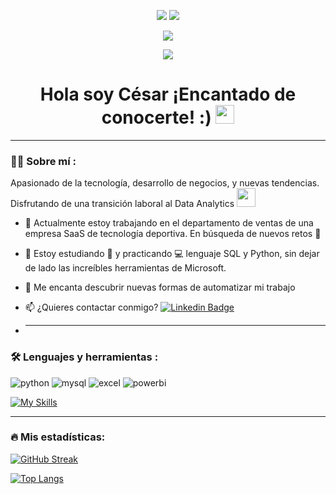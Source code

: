 <p align='center'> <div id="header" align="center">
<img src="https://capsule-render.vercel.app/api?type=waving&height=250&color=gradient&text=Cesar%20Orozco&reversal=true&textBg=false&fontAlign=50&animation=fadeIn&descAlign=32&descAlignY=78"/> 
<img src="https://svg-banners.vercel.app/api?type=glitch&text1=Data-Analyst|Business-Development🤹&width=2000&height=150"/> 
  
</p>
  
[![](https://img.shields.io/badge/LinkedIn-0077B5?style=for-the-badge&logo=linkedin&logoColor=white)](https://www.linkedin.com/in/ceorozco92/)

![](https://komarev.com/ghpvc/?username=ceoroz9&color=brightgreen&style=plastic)

<h1>
  Hola soy César ¡Encantado de conocerte! :)
  <img decoding="async" src="https://media.giphy.com/media/hvRJCLFzcasrR4ia7z/giphy.gif" width="30px"/>
</h1>

---
 <div id="header" align="left">

### :man_technologist: Sobre mí :
Apasionado de la tecnología, desarrollo de negocios, y nuevas tendencias. Disfrutando de una transición laboral al Data Analytics <img decoding="async" src="https://media.giphy.com/media/WUlplcMpOCEmTGBtBW/giphy.gif" width="30">

* :telescope: Actualmente estoy trabajando en el departamento de ventas de una empresa SaaS de tecnología deportiva. En búsqueda de nuevos retos :muscle:

* :seedling: Estoy estudiando :blue_book: y practicando :computer: lenguaje SQL y Python, sin dejar de lado las increíbles herramientas de Microsoft.

* :heartbeat: Me encanta descubrir nuevas formas de automatizar mi trabajo

* :mailbox: ¿Quieres contactar conmigo? [![Linkedin Badge](https://img.shields.io/badge/-César-blue?style=flat&logo=Linkedin&logoColor=white)](https://www.linkedin.com/in/ceorozco92/)

* ---

### :hammer_and_wrench: Lenguajes y herramientas :
<div id="header" align="left">
    <img decoding="async" src="https://img.shields.io/badge/Python-3776AB?style=for-the-badge&logo=python&logoColor=white" alt="python"/>
  </a>
    <img decoding="async" src="https://img.shields.io/badge/MySQL-6DB33F?style=for-the-badge&logo=mysql&logoColor=white" alt="mysql"/>
  </a>
 <img decoding="async" src="https://img.shields.io/badge/Microsoft_Excel-217346?style=for-the-badge&logo=microsoft-excel&logoColor=white" alt="excel"/>
  </a>
 <img decoding="async" src="https://img.shields.io/badge/Power_BI-FFBE00?style=for-the-badge&logo=Power-BI&logoColor=white" alt="powerbi"/>

<div id="header" align="left">
  
   [![My Skills](https://skillicons.dev/icons?i=apollo,aws,apple,github,azure,aiscript,gmail,discord,notion,html,ai,linkedin,ps,vscode)](https://skillicons.dev)

</div>

  ---

### :fire: Mis estadísticas:
[![GitHub Streak](http://github-readme-streak-stats.herokuapp.com?user=ceoroz9&theme=dark&background=000000)](https://git.io/streak-stats)

[![Top Langs](https://github-readme-stats.vercel.app/api/top-langs/?username=ceoroz9&layout=compact&theme=vision-friendly-dark)](https://github.com/anuraghazra/github-readme-stats)
  </a>

</div>
